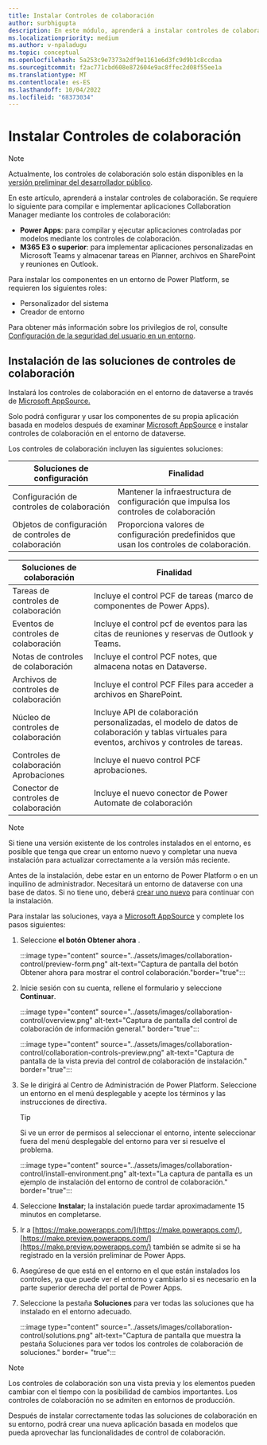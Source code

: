 ```yaml
---
title: Instalar Controles de colaboración
author: surbhigupta
description: En este módulo, aprenderá a instalar controles de colaboración con power apps y Microsoft 365 E3 y a instalar soluciones de controles de colaboración.
ms.localizationpriority: medium
ms.author: v-npaladugu
ms.topic: conceptual
ms.openlocfilehash: 5a253c9e7373a2df9e1161e6d3fc9d9b1c8ccdaa
ms.sourcegitcommit: f2ac771cbd608e872604e9ac8ffec2d08f55ee1a
ms.translationtype: MT
ms.contentlocale: es-ES
ms.lasthandoff: 10/04/2022
ms.locfileid: "68373034"
---
```

# <a name="install-collaboration-controls"></a>Instalar Controles de colaboración

> [!NOTE]
> Actualmente, los controles de colaboración solo están disponibles en la [versión preliminar del desarrollador público](~/resources/dev-preview/developer-preview-intro.md).

En este artículo, aprenderá a instalar controles de colaboración. Se requiere lo siguiente para compilar e implementar aplicaciones Collaboration Manager mediante los controles de colaboración:

* **Power Apps**: para compilar y ejecutar aplicaciones controladas por modelos mediante los controles de colaboración.
* **M365 E3 o superior**: para implementar aplicaciones personalizadas en Microsoft Teams y almacenar tareas en Planner, archivos en SharePoint y reuniones en Outlook.

Para instalar los componentes en un entorno de Power Platform, se requieren los siguientes roles:

* Personalizador del sistema
* Creador de entorno

Para obtener más información sobre los privilegios de rol, consulte [Configuración de la seguridad del usuario en un entorno](/power-platform/admin/database-security#predefined-security-roles).

## <a name="install-the-collaboration-controls-solutions"></a>Instalación de las soluciones de controles de colaboración

Instalará los controles de colaboración en el entorno de dataverse a través de [Microsoft AppSource.](https://appsource.microsoft.com/en-us/product/dynamics-365/mscm.collaboration-toolkit-preview?flightCodes=collaborationcontrols&signInModalType=2&ctaType=1)

Solo podrá configurar y usar los componentes de su propia aplicación basada en modelos después de examinar [Microsoft AppSource](https://appsource.microsoft.com/en-us/product/dynamics-365/mscm.collaboration-toolkit-preview?flightCodes=collaborationcontrols&signInModalType=2&ctaType=1)  e instalar controles de colaboración en el entorno de dataverse.

Los controles de colaboración incluyen las siguientes soluciones:

|**Soluciones de configuración** | **Finalidad** |
|---|---|
| Configuración de controles de colaboración | Mantener la infraestructura de configuración que impulsa los controles de colaboración |
| Objetos de configuración de controles de colaboración | Proporciona valores de configuración predefinidos que usan los controles de colaboración.|

|**Soluciones de colaboración** | **Finalidad** |
|---|---|
| Tareas de controles de colaboración  | Incluye el control PCF de tareas (marco de componentes de Power Apps). |
| Eventos de controles de colaboración | Incluye el control pcf de eventos para las citas de reuniones y reservas de Outlook y Teams. |
| Notas de controles de colaboración | Incluye el control PCF notes, que almacena notas en Dataverse. |
| Archivos de controles de colaboración | Incluye el control PCF Files para acceder a archivos en SharePoint. |
| Núcleo de controles de colaboración |Incluye API de colaboración personalizadas, el modelo de datos de colaboración y tablas virtuales para eventos, archivos y controles de tareas. |
| Controles de colaboración Aprobaciones | Incluye el nuevo control PCF aprobaciones. |
| Conector de controles de colaboración | Incluye el nuevo conector de Power Automate de colaboración |

> [!NOTE]
> Si tiene una versión existente de los controles instalados en el entorno, es posible que tenga que crear un entorno nuevo y completar una nueva instalación para actualizar correctamente a la versión más reciente.

Antes de la instalación, debe estar en un entorno de Power Platform o en un inquilino de administrador. Necesitará un entorno de dataverse con una base de datos. Si no tiene uno, deberá [crear uno nuevo](/power-platform/admin/create-environment) para continuar con la instalación.

Para instalar las soluciones, vaya a [Microsoft AppSource](https://appsource.microsoft.com/en-us/product/dynamics-365/mscm.collaboration-toolkit-preview?flightCodes=collaborationcontrols&signInModalType=2&ctaType=1) y complete los pasos siguientes:

1. Seleccione **el botón Obtener ahora** .

   :::image type="content" source="../assets/images/collaboration-control/preview-form.png" alt-text="Captura de pantalla del botón Obtener ahora para mostrar el control colaboración."border="true":::

1. Inicie sesión con su cuenta, rellene el formulario y seleccione **Continuar**.

   :::image type="content" source="../assets/images/collaboration-control/overview.png" alt-text="Captura de pantalla del control de colaboración de información general." border="true":::

   :::image type="content" source="../assets/images/collaboration-control/collaboration-controls-preview.png" alt-text="Captura de pantalla de la vista previa del control de colaboración de instalación." border="true":::

1. Se le dirigirá al Centro de Administración de Power Platform. Seleccione un entorno en el menú desplegable y acepte los términos y las instrucciones de directiva.

   > [!TIP]
   > Si ve un error de permisos al seleccionar el entorno, intente seleccionar fuera del menú desplegable del entorno para ver si resuelve el problema.

   :::image type="content" source="../assets/images/collaboration-control/install-environment.png" alt-text="La captura de pantalla es un ejemplo de instalación del entorno de control de colaboración." border="true":::

1. Seleccione **Instalar**; la instalación puede tardar aproximadamente 15 minutos en completarse.

1. Ir a [https://make.powerapps.com/](https://make.powerapps.com/), [https://make.preview.powerapps.com/](https://make.preview.powerapps.com/) también se admite si se ha registrado en la versión preliminar de Power Apps.

1. Asegúrese de que está en el entorno en el que están instalados los controles, ya que puede ver el entorno y cambiarlo si es necesario en la parte superior derecha del portal de Power Apps.

1. Seleccione la pestaña **Soluciones** para ver todas las soluciones que ha instalado en el entorno adecuado.

   :::image type="content" source="../assets/images/collaboration-control/solutions.png" alt-text="Captura de pantalla que muestra la pestaña Soluciones para ver todos los controles de colaboración de soluciones." border= "true":::

> [!NOTE]
> Los controles de colaboración son una vista previa y los elementos pueden cambiar con el tiempo con la posibilidad de cambios importantes. Los controles de colaboración no se admiten en entornos de producción.

Después de instalar correctamente todas las soluciones de colaboración en su entorno, podrá crear una nueva aplicación basada en modelos que pueda aprovechar las funcionalidades de control de colaboración.
